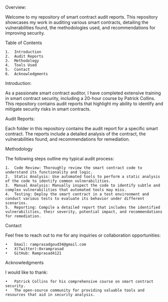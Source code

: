 Overview:

Welcome to my repository of smart contract audit reports. This repository showcases my work in auditing various smart contracts, detailing the vulnerabilities found, the methodologies used, and recommendations for improving security.

Table of Contents

	1.	Introduction 
	2.	Audit Reports
	3.	Methodology
	4.	Tools Used
	5.	Contact
	6.	Acknowledgments

Introduction:

As a passionate smart contract auditor, I have completed extensive training in smart contract security, including a 20-hour course by Patrick Collins. This repository contains audit reports that highlight my ability to identify and mitigate security risks in smart contracts.

Audit Reports:

Each folder in this repository contains the audit report for a specific smart contract. The reports include a detailed analysis of the contract, the vulnerabilities found, and recommendations for remediation.


Methodology

The following steps outline my typical audit process:

	1.	Code Review: Thoroughly review the smart contract code to understand its functionality and logic.
	2.	Static Analysis: Use automated tools to perform a static analysis of the code to identify common vulnerabilities.
	3.	Manual Analysis: Manually inspect the code to identify subtle and complex vulnerabilities that automated tools may miss.
	4.	Testing: Deploy the smart contract in a test environment and conduct various tests to evaluate its behavior under different scenarios.
	5.	Reporting: Compile a detailed report that includes the identified vulnerabilities, their severity, potential impact, and recommendations for remediation.


Contact

Feel free to reach out to me for any inquiries or collaboration opportunities:

	•	Email: ramprasadgoud34@gmail.com
	•	X(Twitter):0xramprasad
	•	GitHub: Ramprasad4121

Acknowledgments

I would like to thank:

	•	Patrick Collins for his comprehensive course on smart contract security.
	•	The open-source community for providing valuable tools and resources that aid in security analysis.
